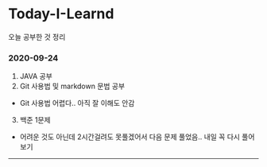 # Today-I-Learnd

오늘 공부한 것 정리

### 2020-09-24

1. JAVA 공부
2. Git 사용법 및 markdown 문법 공부
 - Git 사용법 어렵다.. 아직 잘 이해도 안감
3. 백준 1문제 
 - 어려운 것도 아닌데 2시간걸려도 못풀겠어서 다음 문제 풀었음.. 내일 꼭 다시 풀어보기
***
